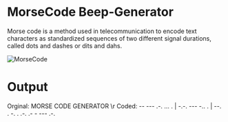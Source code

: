 # MorseCode Beep-Generator
Morse code is a method used in telecommunication to encode text characters as standardized sequences of two different signal durations, called dots and dashes or dits and dahs.

![MorseCode](https://user-images.githubusercontent.com/36659683/81766237-5d35eb80-94f3-11ea-8cbe-7d971f5b599f.jpg)

# Output

Orginal: MORSE CODE GENERATOR \r
Coded: -- --- .-. ... .  |  -.-. --- -.. .  |  --. . -. . .-. .- - --- .-.
